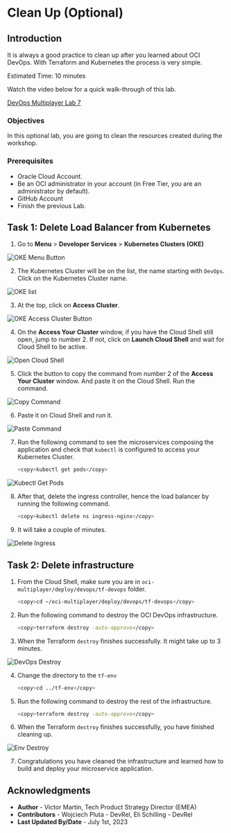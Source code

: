 # Clean Up (Optional)

## Introduction

It is always a good practice to clean up after you learned about OCI DevOps. With Terraform and Kubernetes the process is very simple.

Estimated Time: 10 minutes

Watch the video below for a quick walk-through of this lab.

[DevOps Multiplayer Lab 7](videohub:1_zs28hgqh)

### Objectives

In this optional lab, you are going to clean the resources created during the workshop.

### Prerequisites

- Oracle Cloud Account.
- Be an OCI administrator in your account (in Free Tier, you are an administrator by default).
- GitHub Account
- Finish the previous Lab.

## Task 1: Delete Load Balancer from Kubernetes

1. Go to **Menu** > **Developer Services** > **Kubernetes Clusters (OKE)**

  ![OKE Menu Button](images/oke-menu-button.png)

2. The Kubernetes Cluster will be on the list, the name starting with `DevOps`. Click on the Kubernetes Cluster name.

  ![OKE list](images/oke-list.png)

3. At the top, click on **Access Cluster**.

  ![OKE Access Cluster Button](images/oke-access-button.png)

4. On the **Access Your Cluster** window, if you have the Cloud Shell still open, jump to number 2. If not, click on **Launch Cloud Shell** and wait for Cloud Shell to be active.

  ![Open Cloud Shell](images/access-open-cloud-shell.png)

5. Click the button to copy the command from number 2 of the **Access Your Cluster** window. And paste it on the Cloud Shell. Run the command.

  ![Copy Command](images/access-copy-command.png)

6. Paste it on Cloud Shell and run it.

  ![Paste Command](images/access-paste-command.png)

7. Run the following command to see the microservices composing the application and check that `kubectl` is configured to access your Kubernetes Cluster.

    ```bash
    <copy>kubectl get pods</copy>
    ```

  ![Kubectl Get Pods](images/kubectl-get-pods.png)

8. After that, delete the ingress controller, hence the load balancer by running the following command.

    ```bash
    <copy>kubectl delete ns ingress-nginx</copy>
    ```

9. It will take a couple of minutes.

  ![Delete Ingress](images/delete-ingress.png)

## Task 2: Delete infrastructure

1. From the Cloud Shell, make sure you are in `oci-multiplayer/deploy/devops/tf-devops` folder.

    ```bash
    <copy>cd ~/oci-multiplayer/deploy/devops/tf-devops</copy>
    ```

2. Run the following command to destroy the OCI DevOps infrastructure.

    ```bash
    <copy>terraform destroy -auto-approve</copy>
    ```


3. When the Terraform `destroy` finishes successfully. It might take up to 3 minutes.

  ![DevOps Destroy](./images/tf-devops-destroy.png)

4. Change the directory to the `tf-env`

    ```bash
    <copy>cd ../tf-env</copy>
    ```

5. Run the following command to destroy the rest of the infrastructure.

    ```bash
    <copy>terraform destroy -auto-approve</copy>
    ```

6. When the Terraform `destroy` finishes successfully, you have finished cleaning up.

  ![Env Destroy](./images/tf-env-destroy.png)

7. Congratulations you have cleaned the infrastructure and learned how to build and deploy your microservice application.

## Acknowledgments

* **Author** - Victor Martin, Tech Product Strategy Director (EMEA)
* **Contributors** - Wojciech Pluta - DevRel, Eli Schilling - DevRel
* **Last Updated By/Date** - July 1st, 2023
